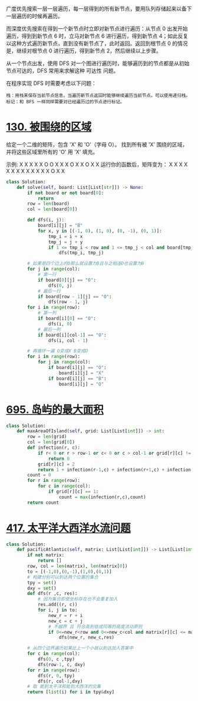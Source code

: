 广度优先搜索一层一层遍历，每一层得到的所有新节点，要用队列存储起来以备下一层遍历的时候再遍历。

而深度优先搜索在得到一个新节点时立即对新节点进行遍历：从节点 0 出发开始遍历，得到到新节点 6 时，立马对新节点 6 进行遍历，得到新节点 4；如此反复以这种方式遍历新节点，直到没有新节点了，此时返回。返回到根节点 0 的情况是，继续对根节点 0 进行遍历，得到新节点 2，然后继续以上步骤。

从一个节点出发，使用 DFS 对一个图进行遍历时，能够遍历到的节点都是从初始节点可达的，DFS 常用来求解这种 可达性 问题。

在程序实现 DFS 时需要考虑以下问题：

    栈：用栈来保存当前节点信息，当遍历新节点返回时能够继续遍历当前节点。可以使用递归栈。
    标记：和 BFS 一样同样需要对已经遍历过的节点进行标记。

# [130. 被围绕的区域](https://leetcode-cn.com/problems/surrounded-regions/ "130. 被围绕的区域")
给定一个二维的矩阵，包含 'X' 和 'O'（字母 O）。
找到所有被 'X' 围绕的区域，并将这些区域里所有的 'O' 用 'X' 填充。

示例:
X X X X
X O O X
X X O X
X O X X
运行你的函数后，矩阵变为：
X X X X
X X X X
X X X X
X O X X
```python
class Solution:
    def solve(self, board: List[List[str]]) -> None:
        if not board or not board[0]:
            return
        row = len(board)
        col = len(board[0])

        def dfs(i, j):
            board[i][j] = "B"
            for x, y in [(-1, 0), (1, 0), (0, -1), (0, 1)]:
                tmp_i = i + x
                tmp_j = j + y
                if 1 <= tmp_i < row and 1 <= tmp_j < col and board[tmp_i][tmp_j] == "O":
                    dfs(tmp_i, tmp_j)

        # 如果是四个边上的O那么就设置为B且与之相连O也设置为B
        for j in range(col):
            # 第一行
            if board[0][j] == "O":
                dfs(0, j)
            # 最后一行
            if board[row - 1][j] == "O":
                dfs(row - 1, j)
        for i in range(row):
            # 第一列
            if board[i][0] == "O":
                dfs(i, 0)
            # 最后一列
            if board[i][col-1] == "O":
                dfs(i, col - 1)

        # 再循环一遍 O变成X B变成O
        for i in range(row):
            for j in range(col):
                if board[i][j] == "O":
                    board[i][j] = "X"
                if board[i][j] == "B":
                    board[i][j] = "O"
```

# [695. 岛屿的最大面积](https://leetcode-cn.com/problems/max-area-of-island/ "695. 岛屿的最大面积")
```python
class Solution:
    def maxAreaOfIsland(self, grid: List[List[int]]) -> int:
        row = len(grid)
        col = len(grid[0])
        def infection(r, c):
            if r< 0 or r > row-1 or c< 0 or c > col-1 or grid[r][c] != 1:
                return 0
            grid[r][c] = 2
            return 1 + infection(r-1,c) + infection(r+1,c) + infection(r,c-1) + infection(r,c+1)
        count = 0
        for r in range(row):
            for c in range(col):
                if grid[r][c] == 1:
                    count = max(infection(r,c),count)
        return count

```
# [417. 太平洋大西洋水流问题](https://leetcode-cn.com/problems/pacific-atlantic-water-flow/ "417. 太平洋大西洋水流问题")
```python
class Solution:
    def pacificAtlantic(self, matrix: List[List[int]]) -> List[List[int]]:
        if not matrix:
            return []
        row, col = len(matrix), len(matrix[0])
        to = [(-1,0),(0,-1),(1,0),(0,1)]
        # 构建分别可以到达两个位置的集合
        tpy = set()
        dxy = set()
        def dfs(r ,c, res):
            # 因为集合即使坐标存在也不会重复加入
            res.add((r, c))
            for i, j in to:
                new_r = r + i
                new_c = c + j
                # 不越界 且 符合高到低或同等的高度流动原则
                if 0<=new_r<row and 0<=new_c<col and matrix[r][c] <= matrix[new_r][new_c] and (new_r,new_c) not in res:
                    dfs(new_r, new_c,res)

        # 从四个边界遍历如果比上一个小就以到达加入答案中
        for c in range(col):
            dfs(0, c ,tpy)
            dfs(row-1, c, dxy)
        for r in range(row):
            dfs(r, 0, tpy)
            dfs(r, col-1,dxy)
        # 取 能到太平洋和能到大西洋的交集
        return [list(i) for i in tpy&dxy]
```
